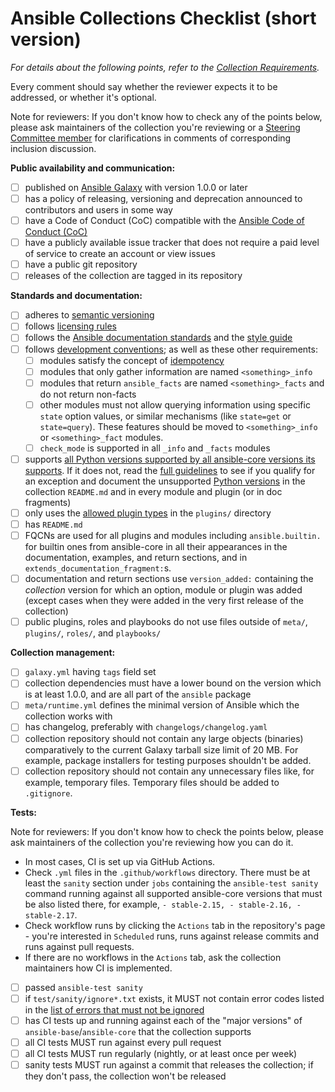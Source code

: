 # Ansible Collections Checklist (short version)

_For details about the following points, refer to the [Collection Requirements](https://docs.ansible.com/ansible/devel/community/collection_contributors/collection_requirements.html)._

Every comment should say whether the reviewer expects it to be addressed, or whether it's optional.

Note for reviewers: If you don't know how to check any of the points below, please ask maintainers of the collection you're reviewing or a [Steering Committee member](https://docs.ansible.com/ansible/devel/community/steering/community_steering_committee.html#current-steering-committee-members) for clarifications in comments of corresponding inclusion discussion.

**Public availability and communication:**
- [ ] published on [Ansible Galaxy](https://galaxy.ansible.com) with version 1.0.0 or later
- [ ] has a policy of releasing, versioning and deprecation announced to contributors and users in some way
- [ ] have a Code of Conduct (CoC) compatible with the [Ansible Code of Conduct (CoC)](https://docs.ansible.com/ansible/latest/community/code_of_conduct.html)
- [ ] have a publicly available issue tracker that does not require a paid level of service to create an account or view issues
- [ ] have a public git repository
- [ ] releases of the collection are tagged in its repository

**Standards and documentation:**
- [ ] adheres to [semantic versioning](https://semver.org/)
- [ ] follows [licensing rules](https://docs.ansible.com/ansible/devel/community/collection_contributors/collection_requirements.html#collection-licensing-requirements)
- [ ] follows the [Ansible documentation standards](https://docs.ansible.com/ansible/devel/dev_guide/developing_modules_documenting.html) and the [style guide](https://docs.ansible.com/ansible/devel/dev_guide/style_guide/index.html#style-guide)
- [ ] follows [development conventions](https://docs.ansible.com/ansible/devel/dev_guide/developing_modules_best_practices.html); as well as these other requirements:
  - [ ] modules satisfy the concept of [idempotency](https://docs.ansible.com/ansible/latest/reference_appendices/glossary.html#term-Idempotency>)
  - [ ] modules that only gather information are named `<something>_info`
  - [ ] modules that return `ansible_facts` are named `<something>_facts` and do not return non-facts
  - [ ] other modules must not allow querying information using specific `state` option values, or similar mechanisms (like `state=get` or `state=query`).  These features should be moved to `<something>_info` or `<something>_fact` modules.
  - [ ] `check_mode` is supported in all `_info` and `_facts` modules
- [ ] supports [all Python versions supported by all ansible-core versions its supports](https://docs.ansible.com/ansible/devel/reference_appendices/release_and_maintenance.html#ansible-core-support-matrix). If it does not, read the [full guidelines](https://docs.ansible.com/ansible/devel/community/collection_contributors/collection_requirements.html#python-compatibility) to see if you qualify for an exception and document the unsupported [Python versions](https://docs.ansible.com/ansible/devel/reference_appendices/release_and_maintenance.html#ansible-core-support-matrix) in the collection ``README.md`` and in every module and plugin (or in doc fragments)
- [ ] only uses the [allowed plugin types](https://docs.ansible.com/ansible/devel/community/collection_contributors/collection_requirements.html#modules-plugins) in the `plugins/` directory
- [ ] has `README.md`
- [ ] FQCNs are used for all plugins and modules including `ansible.builtin.` for builtin ones from ansible-core in all their appearances in the documentation, examples, and return sections, and in `extends_documentation_fragment:`s.
- [ ] documentation and return sections use `version_added:` containing the *collection* version for which an option, module or plugin was added (except cases when they were added in the very first release of the collection)
- [ ] public plugins, roles and playbooks do not use files outside of `meta/`, `plugins/`, `roles/`, and `playbooks/`

**Collection management:**
- [ ] `galaxy.yml` having `tags` field set
- [ ] collection dependencies must have a lower bound on the version which is at least 1.0.0, and are all part of the `ansible` package
- [ ] `meta/runtime.yml` defines the minimal version of Ansible which the collection works with
- [ ] has changelog, preferably with `changelogs/changelog.yaml`
- [ ] collection repository should not contain any large objects (binaries) comparatively to the current Galaxy tarball size limit of 20 MB. For example, package installers for testing purposes shouldn't be added.
- [ ] collection repository should not contain any unnecessary files like, for example, temporary files. Temporary files should be added to `.gitignore`.

**Tests:**

Note for reviewers: If you don't know how to check the points below, please ask maintainers of the collection you're reviewing how you can do it.
* In most cases, CI is set up via GitHub Actions.
* Check `.yml` files in the `.github/workflows` directory. There must be at least the `sanity` section under `jobs` containing the `ansible-test sanity` command running against all supported ansible-core versions that must be also listed there, for example, `- stable-2.15, - stable-2.16, - stable-2.17`.
* Check workflow runs by clicking the `Actions` tab in the repository's page - you're interested in `Scheduled` runs, runs against release commits and runs against pull requests.
* If there are no workflows in the `Actions` tab, ask the collection maintainers how CI is implemented.

- [ ] passed `ansible-test sanity`
- [ ] if `test/sanity/ignore*.txt` exists, it MUST not contain error codes listed in the [list of errors that must not be ignored](https://docs.ansible.com/ansible/devel/community/collection_contributors/collection_requirements.html#ci-testing)
- [ ] has CI tests up and running against each of the "major versions" of `ansible-base`/`ansible-core` that the collection supports
- [ ] all CI tests MUST run against every pull request
- [ ] all CI tests MUST run regularly (nightly, or at least once per week)
- [ ] sanity tests MUST run against a commit that releases the collection; if they don't pass, the collection won't be released

